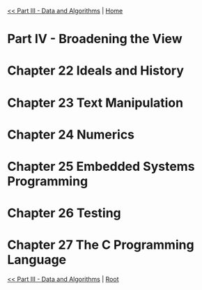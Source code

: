 [<< Part III - Data and Algorithms](part3.md) | [Home](index.md)

Part IV - Broadening the View
===

# Chapter 22 Ideals and History

# Chapter 23 Text Manipulation

# Chapter 24 Numerics

# Chapter 25 Embedded Systems Programming

# Chapter 26 Testing

# Chapter 27 The C Programming Language

[<< Part III - Data and Algorithms](part3.md) | [Root](index.md)
